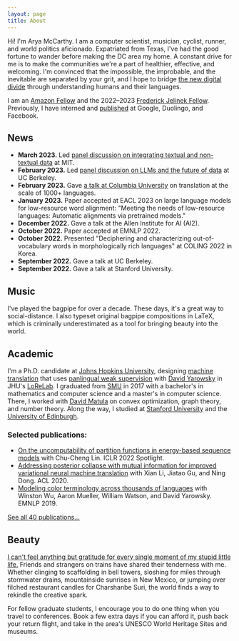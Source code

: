 ```yaml
---
layout: page
title: About
---
```



Hi! I'm Arya McCarthy. I am a computer scientist, musician, cyclist, runner, and world politics aficionado. Expatriated from Texas, I've had the good fortune to wander before making the DC area my home. A constant drive for me is to make the communities we're a part of healthier, effective, and welcoming. I'm convinced that the impossible, the improbable, and the inevitable are separated by your grit, and I hope to bridge [the new digital divide](https://hilltopicssmu.wordpress.com/2017/04/08/the-new-digital-divide-language-is-the-impediment-to-information-access/) through understanding humans and their languages.

I am an [Amazon Fellow](https://ai2ai.engineering.jhu.edu/2022-2023-ai2ai-fellows/) and the 2022–2023 [Frederick Jelinek Fellow](https://www.clsp.jhu.edu/about/jelinek-fellowship/). Previously, I have interned and [published][1] at Google, Duolingo, and Facebook.

## News

- **March 2023.** Led [panel discussion on integrating textual and non-textual data](https://cassandra.cs.jhu.edu/roundtables/mit/) at MIT.
- **February 2023.** Led [panel discussion on LLMs and the future of data](https://cassandra.cs.jhu.edu/roundtables/berkeley/) at UC Berkeley.
- **February 2023.** Gave [a talk at Columbia University](http://www.cs.columbia.edu/nlp/nlp_seminar.html) on translation at the scale of 1000+ languages.
- **January 2023.** Paper accepted at EACL 2023 on large language models for low-resource word alignment: "Meeting the
needs of low-resource languages: Automatic alignments via pretrained models."
- **December 2022.** Gave a talk at the Allen Institute for AI (AI2).
- **October 2022.** Paper accepted at EMNLP 2022.
- **October 2022.** Presented "Deciphering and characterizing out-of-vocabulary words in morphologically rich languages" at COLING 2022 in Korea.
- **September 2022.** Gave a talk at UC Berkeley.
- **September 2022.** Gave a talk at Stanford University.

## Music

I've played the bagpipe for over a decade. These days, it's a great way to social-distance. I also typeset original bagpipe compositions in LaTeX, which is criminally underestimated as a tool for bringing beauty into the world.

## Academic

I'm a Ph.D. candidate at [Johns Hopkins University](https://www.jhu.edu), designing [machine translation](https://en.wikipedia.org/wiki/Machine_translation) that uses [panlingual weak supervision](https://aclanthology.org/2020.lrec-1.352/) with [David Yarowsky](https://www.cs.jhu.edu/faculty/david-yarowsky/) in JHU's [LoReLab](https://www.cs.jhu.edu/~arya/yarowsky-lab/). 
I graduated from [SMU](https://en.wikipedia.org/wiki/Southern_Methodist_University) in 2017 with a bachelor's in mathematics and computer science and a master's in computer science. There, I worked with [David Matula](http://lyle.smu.edu/~matula/) on convex optimization, graph theory, and number theory.
Along the way, I studied at [Stanford University](https://www.stanford.edu) and the [University of Edinburgh](https://www.ed.ac.uk).

### Selected publications:

* [On the uncomputability of partition functions in energy-based sequence models](https://openreview.net/forum?id=SsPCtEY6yCl) with Chu-Cheng Lin. ICLR 2022 Spotlight.
* [Addressing posterior collapse with mutual information for improved variational neural machine translation](http://dx.doi.org/10.18653/v1/2020.acl-main.753) with Xian Li, Jiatao Gu, and Ning Dong. ACL 2020.
* [Modeling color terminology across thousands of languages](http://dx.doi.org/10.18653/v1/D19-1229) with Winston Wu, Aaron Mueller, William Watson, and David Yarowsky. EMNLP 2019.

[See all 40 publications...](publications)

## Beauty

[I can't feel anything but gratitude for every single moment of my stupid little life.](http://philhaverstick.com/8-09-02.html) Friends and strangers on trains have shared their tenderness with me. Whether clinging to scaffolding in bell towers, sloshing for miles through stormwater drains, mountainside sunrises in New Mexico, or jumping over filched restaurant candles for Charshanbe Suri, the world finds a way to rekindle the creative spark.

For fellow graduate students, I encourage you to do one thing when you travel to conferences. Book a few extra days if you can afford it, push back your return flight, and take in the area's UNESCO World Heritage Sites and museums.

[1]: https://scholar.google.com/citations?user=erysFsoAAAAJ&hl=en&oi=ao
